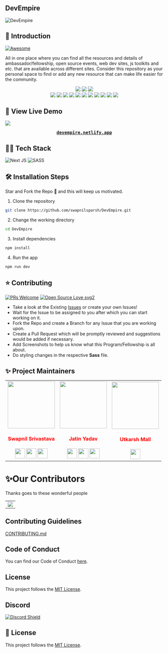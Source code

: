## DevEmpire
![DevEmpire](https://github.com/swapnilsparsh/DevEmpire/blob/master/public/assets/meta-img/Meta.png)

## 📌 Introduction

[![Awesome](https://awesome.re/badge.svg)](https://awesome.re)

All in one place where you can find all the resources and details of ambassador/fellowship, open source events, web dev sites, js toolkits and etc. that are available across different sites. Consider this repository as your personal space to find or add any new resource that can make life easier for the community.
<div align="center">
<img src="https://forthebadge.com/images/badges/built-with-love.svg" />
<img src="https://forthebadge.com/images/badges/uses-brains.svg" />
<img src="https://forthebadge.com/images/badges/powered-by-responsibility.svg" />
   <br>
<img src="https://img.shields.io/github/repo-size/swapnilsparsh/DevEmpire" />
	<img src="https://img.shields.io/github/issues/swapnilsparsh/DevEmpire" />
	<img src="https://img.shields.io/github/issues-raw/swapnilsparsh/DevEmpire" />
	<img src="https://img.shields.io/github/issues-pr/swapnilsparsh/DevEmpire" />
	<img src="https://img.shields.io/github/issues-closed-raw/swapnilsparsh/DevEmpire" />
	<img src="https://img.shields.io/github/issues-pr-closed-raw/swapnilsparsh/DevEmpire" />
	<img src="https://img.shields.io/github/license/swapnilsparsh/DevEmpire" />
	<img src="https://img.shields.io/github/forks/swapnilsparsh/DevEmpire" />
	<img src="https://img.shields.io/github/stars/swapnilsparsh/DevEmpire" />
	<img src="https://img.shields.io/github/contributors/swapnilsparsh/DevEmpire" />
	<img src="https://img.shields.io/github/last-commit/swapnilsparsh/DevEmpire" />
	</div>
	
	
##  🚀 View Live Demo
<img src="https://img.shields.io/badge/website-up-greene" />
<pre><center><a href="https://devempire.netlify.app/"><b>devempire.netlify.app</b></a></center></pre>

## 👨‍💻 Tech Stack
![Next JS](https://img.shields.io/badge/Next-black?style=for-the-badge&logo=next.js&logoColor=white)
![SASS](https://img.shields.io/badge/SASS-hotpink.svg?style=for-the-badge&logo=SASS&logoColor=white)

## 🛠️ Installation Steps
Star and Fork the Repo 🌟 and this will keep us motivated.

1. Clone the repository

```bash
git clone https://github.com/swapnilsparsh/DevEmpire.git
```

2. Change the working directory

```bash
cd DevEmpire
```

3. Install dependencies

```bash
npm install
```

4. Run the app

```bash
npm run dev
```

## ⭐ Contributing
[![PRs Welcome](https://img.shields.io/badge/PRs-welcome-brightgreen.svg?style=flat-square)](http://makeapullrequest.com)
[![Open Source Love svg2](https://badges.frapsoft.com/os/v2/open-source.svg?v=103)](https://github.com/ellerbrock/open-source-badges/)

- Take a look at the Existing [Issues](https://github.com/swapnilsparsh/DevEmpire/issues) or create your own Issues!
- Wait for the Issue to be assigned to you after which you can start working on it.
- Fork the Repo and create a Branch for any Issue that you are working upon.
- Create a Pull Request which will be promptly reviewed and suggestions would be added if necessary.
- Add Screenshots to help us know what this Program/Fellowship is all about.
- Do styling changes in the respective **Sass** file.


## ✨ Project Maintainers

<table>
<tr>
<td align="center"><a href="https://github.com/swapnilsparsh"><img src="https://avatars.githubusercontent.com/u/69387608?v=4" width=150px height=150px /></a></br> <h4 style="color:red;">Swapnil Srivastava</h4>
<a href="https://swapnilsparsh.github.io/"><img src="https://img.icons8.com/fluency/50/000000/link.png" width="32px" height="32px"></a>
<a href="https://www.linkedin.com/in/swapnil-srivastava-sparsh/"><img src="https://img.icons8.com/fluency/50/000000/linkedin.png" width="32px" height="32px"></a>
<a href="https://www.twitter.com/swapnilsparsh/"><img src="https://img.icons8.com/color/48/000000/twitter.png" width="32px" height="32px"></a></td>

<td align="center" ><a href="https://github.com/jatiinyadav"><img src="https://avatars.githubusercontent.com/u/73248007?v=4" width=150px height=150px /></a></br> <h4 style="color:red;">Jatin Yadav</h4>
<a href="https://jatiinyadav.github.io/"><img src="https://img.icons8.com/fluency/50/000000/link.png" width="32px" height="32px"></a>
<a href="https://www.linkedin.com/in/jatiinyadav/"><img src="https://img.icons8.com/fluency/50/000000/linkedin.png" width="32px" height="32px"></a>
<a href="https://www.twitter.com/jatiin_yadav/"><img src="https://img.icons8.com/color/48/000000/twitter.png" width="32px" height="32px"></a></td>

<td align="center" ><a href="https://github.com/iamutkarshmall"><img src="https://avatars.githubusercontent.com/u/69422566?v=4" width=150px height=150px /></a></br> <h4 style="color:red;">Utkarsh Mall</h4>
<a href="https://www.github.com/iamutkarshmall/"><img src="https://img.icons8.com/fluency/48/000000/github.png" width="32px" height="32px"></a></td>
</tr>
</table>


# ✨Our Contributors

Thanks goes to these wonderful people

<!-- ALL-CONTRIBUTORS-LIST:START - Do not remove or modify this section -->
<table>
	<tr>
		<td>
      <a href="https://github.com/swapnilsparsh/DevEmpire/graphs/contributors">
        <img src="https://contrib.rocks/image?repo=swapnilsparsh/DevEmpire" />
      </a>
		</td>
	</tr>
</table>

## Contributing Guidelines

[CONTRIBUTING.md](/CONTRIBUTING.md)

## Code of Conduct

You can find our Code of Conduct [here](/CODE_OF_CONDUCT.md).

## License

This project follows the [MIT License](/LICENSE).

## Discord

[![Discord Shield](https://discordapp.com/api/guilds/890878491766181909/widget.png?style=shield)](https://discord.com/invite/V4W4Z4sTmh)


## 📃 License

This project follows the [MIT License](/LICENSE).
